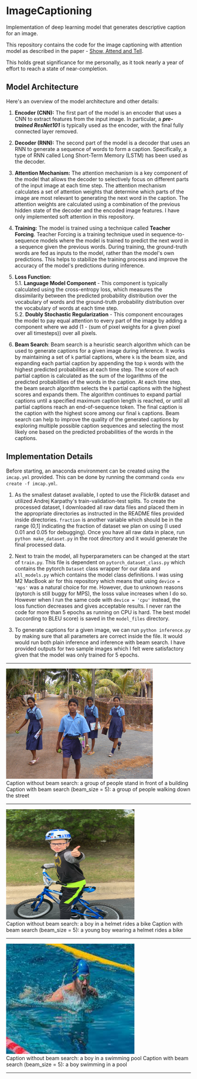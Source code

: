# ImageCaptioning
Implementation of deep learning model that generates descriptive caption for an image.

This repository contains the code for the image captioning with attention model as described in the paper - [Show, Attend and Tell](https://arxiv.org/abs/1502.03044).

This holds great significance for me personally, as it took nearly a year of effort to reach a state of near-completion.

## Model Architecture
Here's an overview of the model architecture and other details:

1. __Encoder (CNN):__ The first part of the model is an encoder that uses a CNN to extract features from the input image. In particular, a ___pre-trained ResNet101___ is typically used as the encoder, with the final fully connected layer removed.

2. __Decoder (RNN):__ The second part of the model is a decoder that uses an RNN to generate a sequence of words to form a caption. Specifically, a type of RNN called Long Short-Term Memory (LSTM) has been used as the decoder.

3. __Attention Mechanism:__ The attention mechanism is a key component of the model that allows the decoder to selectively focus on different parts of the input image at each time step. The attention mechanism calculates a set of attention weights that determine which parts of the image are most relevant to generating the next word in the caption. The attention weights are calculated using a combination of the previous hidden state of the decoder and the encoded image features. I have only implemented soft attention in this repository.

4. __Training:__ The model is trained using a technique called __Teacher Forcing__. Teacher Forcing is a training technique used in sequence-to-sequence models where the model is trained to predict the next word in a sequence given the previous words. During training, the ground-truth words are fed as inputs to the model, rather than the model's own predictions. This helps to stabilize the training process and improve the accuracy of the model's predictions during inference.

5. __Loss Function__: <br>
    5.1. __Language Model Component__ - This component is typically calculated using the cross-entropy loss, which measures the dissimilarity between the predicted probability distribution over the vocabulary of words and the ground-truth probability distribution over the vocabulary of words at each time step. <br>
    5.2. __Doubly Stochastic Regularization__ - This component encourages the model to pay equal attention to every part of the image by adding a component where we add (1 - (sum of pixel weights for a given pixel over all timesteps)) over all pixels.

6. __Beam Search__: Beam search is a heuristic search algorithm which can be used to generate captions for a given image during inference. It works by maintaining a set of ```k``` partial captions, where ```k``` is the beam size, and expanding each partial caption by appending the top ```k``` words with the highest predicted probabilities at each time step. The score of each partial caption is calculated as the sum of the logarithms of the predicted probabilities of the words in the caption. At each time step, the beam search algorithm selects the ```k``` partial captions with the highest scores and expands them. The algorithm continues to expand partial captions until a specified maximum caption length is reached, or until all partial captions reach an end-of-sequence token. The final caption is the caption with the highest score among our final ```k``` captions. Beam search can help to improve the quality of the generated captions by exploring multiple possible caption sequences and selecting the most likely one based on the predicted probabilities of the words in the captions.

## Implementation Details

Before starting, an anaconda environment can be created using the ```imcap.yml``` provided. This can be done by running the command ```conda env create -f imcap.yml```.

1. As the smallest dataset available, I opted to use the Flickr8k dataset and utilized Andrej Karpathy's train-validation-test splits. To create the processed dataset, I downloaded all raw data files and placed them in the appropriate directories as instructed in the README files provided inside directories. ```fraction``` is another variable which should be in the range (0,1] indicating the fraction of dataset we plan on using (I used 0.01 and 0.05 for debugging). Once you have all raw data in place, run ```python make_dataset.py``` in the root direcrtory and it would generate the final processed data.

2. Next to train the model, all hyperparameters can be changed at the start of ```train.py```. This file is dependent on ```pytorch_dataset_class.py``` which contains the pytorch ```Dataset``` class wrapper for our data and ```all_models.py``` which contains the model class definitions. I was using M2 MacBook air for this repository which means that using ```device = 'mps'``` was a natural choice for me. However, due to unknown reasons (pytorch is still buggy for MPS), the losss value increases when I do so. However when I run the same code with ```device = 'cpu'``` instead, the loss function decreases and gives acceptable results. I never ran the code for more than 5 epochs as running on CPU is hard. The best model (according to BLEU score) is saved in the ```model_files``` directory.

3. To generate captions for a given image, we can run ```python inference.py``` by making sure that all parameters are correct inside the file. It would would run both plain inference and inference with beam search. I have provided outputs for two sample images which I felt were satisfactory given that the model was only trained for 5 epochs.

___________________________________________________________________________
<img src="sample1.jpg"  width="400" height="300"> <br>
Caption without beam search: a group of people stand in front of a building
Caption with beam search (beam_size = 5):  a group of people walking down the street
___________________________________________________________________________
<img src="sample2.jpg"  width="350" height="300"> <br>
Caption without beam search: a boy in a helmet rides a bike
Caption with beam search (beam_size = 5):  a young boy wearing a helmet rides a bike
___________________________________________________________________________
<img src="sample3.jpg"  width="350" height="300"> <br>
Caption without beam search: a boy in a swimming pool
Caption with beam search (beam_size = 5):  a boy swimming in a pool
___________________________________________________________________________